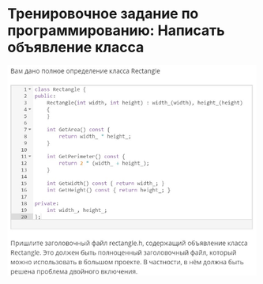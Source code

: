 # Тренировочное задание по программированию: Написать объявление класса
![image](./../../assets/101.jpg)
